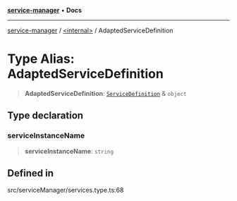 [**service-manager**](../../README.md) • **Docs**

---

[service-manager](../../README.md) / [\<internal\>](../README.md) / AdaptedServiceDefinition

# Type Alias: AdaptedServiceDefinition

> **AdaptedServiceDefinition**: [`ServiceDefinition`](../../type-aliases/ServiceDefinition.md) & `object`

## Type declaration

### serviceInstanceName

> **serviceInstanceName**: `string`

## Defined in

src/serviceManager/services.type.ts:68
